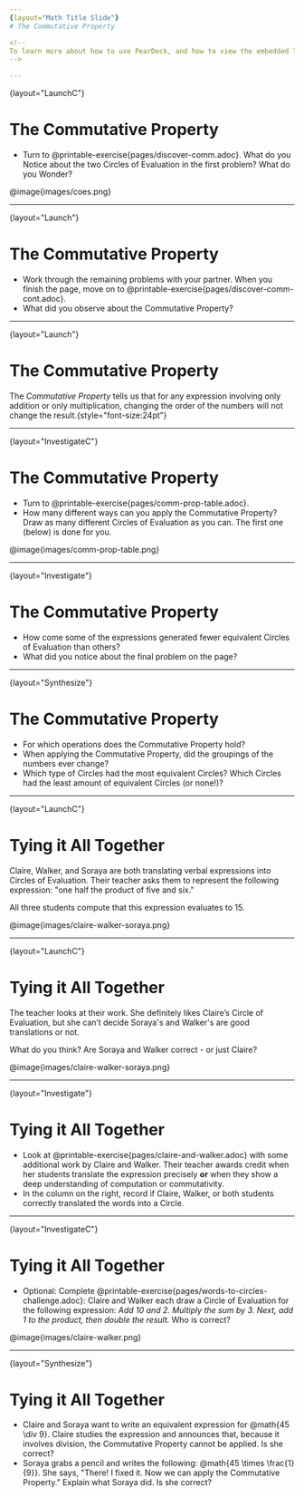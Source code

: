 ```yaml
---
{layout="Math Title Slide"}
# The Commutative Property

<!--
To learn more about how to use PearDeck, and how to view the embedded links on these slides without going into present mode visit https://help.peardeck.com/en
-->

---
```

{layout="LaunchC"}
# The Commutative Property

- Turn to @printable-exercise{pages/discover-comm.adoc}. What do you Notice about the two Circles of Evaluation in the first problem? What do you Wonder?

@image{images/coes.png}

<!--
Build on prior knowledge by reminding students of the activity that they completed in the previous lesson. You might even refer to the list of category names that the class created, and then draw students’ attention to any category names that allude to or suggest commutativity. (Any mention of “changing the order” is a strong hint that students’ have clued into the Commutative Property!)

Students might notice that both Circles evaluate to 360, and that the order of the numbers changes from one Circle of Evaluation to the next.
-->

---
{layout="Launch"}
# The Commutative Property


- Work through the remaining problems with your partner. When you finish the page, move on to @printable-exercise{pages/discover-comm-cont.adoc}.
- What did you observe about the Commutative Property?

<!--
In each of the examples, the values were the same but the order of the values was different. Sometimes the structures of the Circles of Evaluation changed, like when I moved a nested circle from the right to the left. The Commutative Property holds for multiplication and addition, but not for subtraction or division.
-->

---
{layout="Launch"}
# The Commutative Property

The *_Commutative Property_* tells us that for any expression involving only addition or only multiplication, changing the order of the numbers will not change the result.{style="font-size:24pt"}

---
{layout="InvestigateC"}
# The Commutative Property

- Turn to @printable-exercise{pages/comm-prop-table.adoc}.
- How many different ways can you apply the Commutative Property? Draw as many different Circles of Evaluation as you can. The first one (below) is done for you.

@image{images/comm-prop-table.png}

<!--
This activity is similar to one students’ completed during the previous lesson. In both activities, students develop equivalent expressions. That said, in this lesson, students cannot write down any equivalent Circle of Evaluation; they must develop equivalent arithmetic expressions that illustrate commutativity.

As students work, draw their attention to the operation as they rearrange the values inside the circle, helping them to notice that the Commutative Property does not apply for division and subtraction.
-->

---
{layout="Investigate"}
# The Commutative Property

- How come some of the expressions generated fewer equivalent Circles of Evaluation than others?
- What did you notice about the final problem on the page?

<!--
Q1 Possible response: When expressions included addition and multiplication, there were many equivalent expressions, whereas division and subtraction resulted in fewer (or no) equivalent expressions.

Q2 possible response: It was impossible to apply the Commutative Property because there were no instances of multiplication or addition, only division and subtraction.
-->

---
{layout="Synthesize"}
# The Commutative Property


- For which operations does the Commutative Property hold?
- When applying the Commutative Property, did the groupings of the numbers ever change?
- Which type of Circles had the most equivalent Circles? Which Circles had the least amount of equivalent Circles (or none!)?

<!--
Q1: The Commutative Property holds for multiplication and addition, but not division or subtraction.

Q2: No; the Commutative Property does not allow for different groupings of numbers. When we apply the Commutative Property, we change the *order* of the values.

Q3: Possible response: Circles with only addition and multiplication, as well as Circles with many nested Circles, allowed for more equivalent representations. When Circles included division and subtraction, I could not develop as many equivalent expressions.
-->


---
{layout="LaunchC"}
# Tying it All Together

Claire, Walker, and Soraya are both translating verbal expressions into Circles of Evaluation. Their teacher asks them to represent the following expression: "one half the product of five and six."

All three students compute that this expression evaluates to 15.

@image{images/claire-walker-soraya.png}


---
{layout="LaunchC"}
# Tying it All Together

The teacher looks at their work. She definitely likes Claire’s Circle of Evaluation, but she can’t decide Soraya's and Walker's are good translations or not.

What do you think? Are Soraya and Walker correct - or just Claire?

@image{images/claire-walker-soraya.png}


<!--
** _Arguments against Walker's Circle of Evaluation: The verbal expression starts with one half, and then multiplies that by 5x6. Walker’s Circle is not a direct translation._
** _Arguments against Soraya's Circle of Evaluation: The expression divides by two, whereas the verbal expression seems to imply multiplication by one half._
** _Arguments for Walker's and Soraya's Circles of Evaluation: When we use computation, these Circles evaluate to 15. The Commutative Property indicates that we can multiply factors in any order. Similarly, dividing by two produces the same result as multiplying by one half._
-->


---
{layout="Investigate"}
# Tying it All Together

- Look at @printable-exercise{pages/claire-and-walker.adoc} with some additional work by Claire and Walker. Their teacher awards credit when her students translate the expression precisely __or__ when they show a deep understanding of computation or commutativity.
- In the column on the right, record if Claire, Walker, or both students correctly translated the words into a Circle.


---
{layout="InvestigateC"}
# Tying it All Together

- Optional: Complete @printable-exercise{pages/words-to-circles-challenge.adoc}: Claire and Walker each draw a Circle of Evaluation for the following expression: _Add 10 and 2. Multiply the sum by 3. Next, add 1 to the product, then double the result._  Who is correct?

@image{images/claire-walker.png}





---
{layout="Synthesize"}
# Tying it All Together


- Claire and Soraya want to write an equivalent expression for @math{45 \div 9}. Claire studies the expression and announces that, because it involves division, the Commutative Property cannot be applied. Is she correct?
- Soraya grabs a pencil and writes the following: @math{45 \times \frac{1}{9}}. She says, "There! I fixed it. Now we can apply the Commutative Property." Explain what Soraya did. Is she correct?